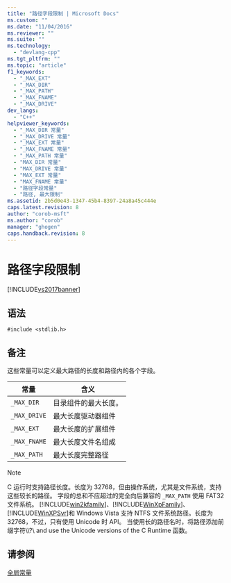 ```yaml
---
title: "路径字段限制 | Microsoft Docs"
ms.custom: ""
ms.date: "11/04/2016"
ms.reviewer: ""
ms.suite: ""
ms.technology: 
  - "devlang-cpp"
ms.tgt_pltfrm: ""
ms.topic: "article"
f1_keywords: 
  - "_MAX_EXT"
  - "_MAX_DIR"
  - "_MAX_PATH"
  - "_MAX_FNAME"
  - "_MAX_DRIVE"
dev_langs: 
  - "C++"
helpviewer_keywords: 
  - "_MAX_DIR 常量"
  - "_MAX_DRIVE 常量"
  - "_MAX_EXT 常量"
  - "_MAX_FNAME 常量"
  - "_MAX_PATH 常量"
  - "MAX_DIR 常量"
  - "MAX_DRIVE 常量"
  - "MAX_EXT 常量"
  - "MAX_FNAME 常量"
  - "路径字段常量"
  - "路径, 最大限制"
ms.assetid: 2b5d0e43-1347-45b4-8397-24a8a45c444e
caps.latest.revision: 8
author: "corob-msft"
ms.author: "corob"
manager: "ghogen"
caps.handback.revision: 8
---
```

# 路径字段限制
[!INCLUDE[vs2017banner](../assembler/inline/includes/vs2017banner.md)]

## 语法  
  
```  
#include <stdlib.h>  
```  
  
## 备注  
 这些常量可以定义最大路径的长度和路径内的各个字段。  
  
|常量|含义|  
|--------|--------|  
|`_MAX_DIR`|目录组件的最大长度。|  
|`_MAX_DRIVE`|最大长度驱动器组件|  
|`_MAX_EXT`|最大长度的扩展组件|  
|`_MAX_FNAME`|最大长度文件名组成|  
|`_MAX_PATH`|最大长度完整路径|  
  
> [!NOTE]
>  C 运行时支持路径长度。长度为 32768，但由操作系统，尤其是文件系统，支持这些较长的路径。  字段的总和不应超过的完全向后兼容的 `_MAX_PATH` 使用 FAT32 文件系统。  [!INCLUDE[win2kfamily](../c-runtime-library/includes/win2kfamily_md.md)]、[!INCLUDE[WinXpFamily](../c-runtime-library/includes/winxpfamily_md.md)]、[!INCLUDE[WinXPSvr](../build/includes/winxpsvr_md.md)]和 Windows Vista 支持 NTFS 文件系统路径。长度为 32768，不过，只有使用 Unicode 时 API。  当使用长的路径名时，将路径添加前缀字符\\\\?\\ and use the Unicode versions of the C Runtime 函数。  
  
## 请参阅  
 [全局常量](../c-runtime-library/global-constants.md)